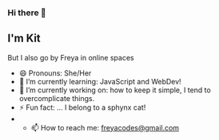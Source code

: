 ### Hi there 👋

## I'm Kit
But I also go by Freya in online spaces

<!--
**freyaliesel/freyaliesel** is a ✨ _special_ ✨ repository because its `README.md` (this file) appears on your GitHub profile.

Here are some ideas to get you started: -->
- 😄 Pronouns: She/Her
- 🌱 I’m currently learning: JavaScript and WebDev!
- 🔭 I’m currently working on: how to keep it simple, I tend to overcomplicate things.
- ⚡ Fun fact: ... I belong to a sphynx cat!
- - 📫 How to reach me: freyacodes@gmail.com
<!--👯 I’m looking to collaborate on ...
🤔 I’m looking for help with ...
💬 Ask me about ... -->



